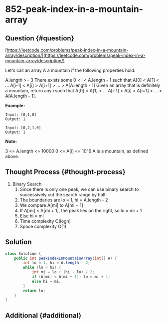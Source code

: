 # 852-peak-index-in-a-mountain-array

## Question {#question}

[https://leetcode.com/problems/peak-index-in-a-mountain-array/description/](https://leetcode.com/problems/peak-index-in-a-mountain-array/description/)

Let's call an array A a mountain if the following properties hold:

A.length &gt;= 3 There exists some 0 &lt; i &lt; A.length - 1 such that A\[0\] &lt; A\[1\] &lt; ... A\[i-1\] &lt; A\[i\] &gt; A\[i+1\] &gt; ... &gt; A\[A.length - 1\] Given an array that is definitely a mountain, return any i such that A\[0\] &lt; A\[1\] &lt; ... A\[i-1\] &lt; A\[i\] &gt; A\[i+1\] &gt; ... &gt; A\[A.length - 1\].

**Example:**

```text
Input: [0,1,0]
Output: 1

Input: [0,2,1,0]
Output: 1
```

**Note:**

3 &lt;= A.length &lt;= 10000 0 &lt;= A\[i\] &lt;= 10^6 A is a mountain, as defined above.

## Thought Process {#thought-process}

1. Binary Search
   1. Since there is only one peak, we can use binary search to successively cut the search range by half
   2. The boundaries are lo = 1, hi = A.length - 2
   3. We compare A\[mi\] to A\[mi + 1\]
   4. If A\[mi\] &lt; A\[mi + 1\], the peak lies on the right, so lo = mi + 1
   5. Else hi = mi
   6. Time complexity O\(logn\)
   7. Space complexity O\(1\)

## Solution

```java
class Solution {
    public int peakIndexInMountainArray(int[] A) {
        int lo = 1, hi = A.length - 2;
        while (lo < hi) {
            int mi = lo + (hi - lo) / 2;
            if (A[mi] < A[mi + 1]) lo = mi + 1;
            else hi = mi;
        }
        return lo;
    }
}
```

## Additional {#additional}

